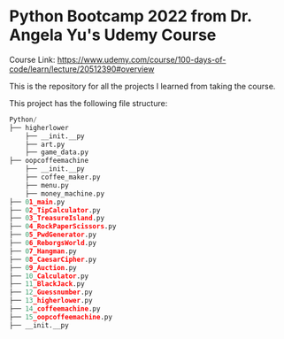 # Python Bootcamp 2022 from Dr. Angela Yu's Udemy Course

Course Link: https://www.udemy.com/course/100-days-of-code/learn/lecture/20512390#overview

This is the repository for all the projects I learned from taking the course.

This project has the following file structure:

```python
Python/
├── higherlower
    ├── __init.__py
    ├── art.py
    ├── game_data.py 
├── oopcoffeemachine
    ├── __init.__py
    ├── coffee_maker.py
    ├── menu.py
    ├── money_machine.py
├── 01_main.py
├── 02_TipCalculator.py
├── 03_TreasureIsland.py
├── 04_RockPaperScissors.py
├── 05_PwdGenerator.py
├── 06_ReborgsWorld.py
├── 07_Hangman.py
├── 08_CaesarCipher.py
├── 09_Auction.py
├── 10_Calculator.py
├── 11_BlackJack.py
├── 12_Guessnumber.py
├── 13_higherlower.py
├── 14_coffeemachine.py
├── 15_oopcoffeemachine.py
├── __init.__py
